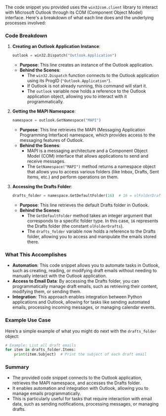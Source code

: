 The code snippet you provided uses the `win32com.client` library to interact with Microsoft Outlook through its COM (Component Object Model) interface. Here's a breakdown of what each line does and the underlying processes involved:

### Code Breakdown

1. **Creating an Outlook Application Instance**:
   ```python
   outlook = win32.Dispatch("Outlook.Application")
   ```
   - **Purpose**: This line creates an instance of the Outlook application.
   - **Behind the Scenes**: 
     - The `win32.Dispatch` function connects to the Outlook application using its ProgID (`"Outlook.Application"`). 
     - If Outlook is not already running, this command will start it.
     - The `outlook` variable now holds a reference to the Outlook application object, allowing you to interact with it programmatically.

2. **Getting the MAPI Namespace**:
   ```python
   namespace = outlook.GetNamespace("MAPI")
   ```
   - **Purpose**: This line retrieves the MAPI (Messaging Application Programming Interface) namespace, which provides access to the messaging features of Outlook.
   - **Behind the Scenes**:
     - MAPI is a messaging architecture and a Component Object Model (COM) interface that allows applications to send and receive messages.
     - The `GetNamespace("MAPI")` method returns a namespace object that allows you to access various folders (like Inbox, Drafts, Sent Items, etc.) and perform operations on them.

3. **Accessing the Drafts Folder**:
   ```python
   drafts_folder = namespace.GetDefaultFolder(16)  # 16 = olFolderDrafts
   ```
   - **Purpose**: This line retrieves the default Drafts folder in Outlook.
   - **Behind the Scenes**:
     - The `GetDefaultFolder` method takes an integer argument that corresponds to a specific folder type. In this case, `16` represents the Drafts folder (the constant `olFolderDrafts`).
     - The `drafts_folder` variable now holds a reference to the Drafts folder, allowing you to access and manipulate the emails stored there.

### What This Accomplishes

- **Automation**: This code snippet allows you to automate tasks in Outlook, such as creating, reading, or modifying draft emails without needing to manually interact with the Outlook application.
- **Access to Email Data**: By accessing the Drafts folder, you can programmatically manage draft emails, such as retrieving their content, modifying them, or sending them.
- **Integration**: This approach enables integration between Python applications and Outlook, allowing for tasks like sending automated emails, processing incoming messages, or managing calendar events.

### Example Use Case

Here’s a simple example of what you might do next with the `drafts_folder` object:

```python
# Example: List all draft emails
for item in drafts_folder.Items:
    print(item.Subject)  # Print the subject of each draft email
```

### Summary

- The provided code snippet connects to the Outlook application, retrieves the MAPI namespace, and accesses the Drafts folder.
- It enables automation and integration with Outlook, allowing you to manage emails programmatically.
- This is particularly useful for tasks that require interaction with email data, such as sending notifications, processing messages, or managing drafts.